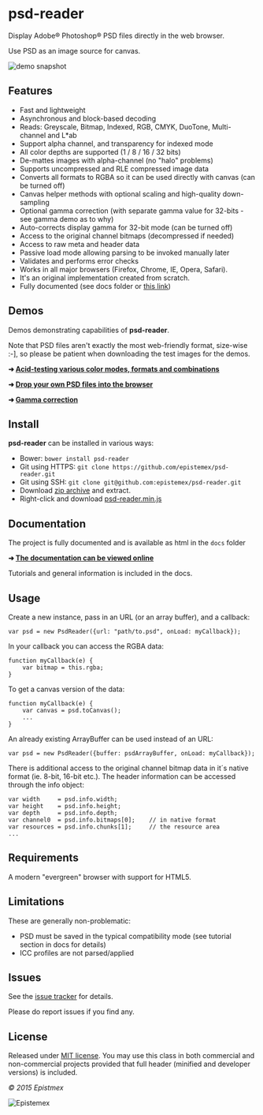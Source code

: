 ﻿psd-reader
==========

Display Adobe&reg; Photoshop&reg; PSD files directly in the web browser.

Use PSD as an image source for canvas.

![demo snapshot](http://i.imgur.com/hEXhlrW.png)


Features
--------

- Fast and lightweight
- Asynchronous and block-based decoding
- Reads: Greyscale, Bitmap, Indexed, RGB, CMYK, DuoTone, Multi-channel and L*ab
- Support alpha channel, and transparency for indexed mode
- All color depths are supported (1 / 8 / 16 / 32 bits)
- De-mattes images with alpha-channel (no "halo" problems)
- Supports uncompressed and RLE compressed image data
- Converts all formats to RGBA so it can be used directly with canvas (can be turned off)
- Canvas helper methods with optional scaling and high-quality down-sampling
- Optional gamma correction (with separate gamma value for 32-bits - see gamma demo as to why)
- Auto-corrects display gamma for 32-bit mode (can be turned off)
- Access to the original channel bitmaps (decompressed if needed)
- Access to raw meta and header data
- Passive load mode allowing parsing to be invoked manually later
- Validates and performs error checks
- Works in all major browsers (Firefox, Chrome, IE, Opera, Safari).
- It's an original implementation created from scratch.
- Fully documented (see docs folder or [this link](https://epistemex.github.io/psd-reader/docs/))


Demos
-----

Demos demonstrating capabilities of **psd-reader**.

Note that PSD files aren't exactly the most web-friendly format, size-wise :-],
so please be patient when downloading the test images for the demos.

**➜ [Acid-testing various color modes, formats and combinations](https://epistemex.github.io/psd-reader/)**

**➜ [Drop your own PSD files into the browser](https://epistemex.github.io/psd-reader/psddrop.html)**

**➜ [Gamma correction](https://epistemex.github.io/psd-reader/demo_gamma.html)**


Install
-------

**psd-reader** can be installed in various ways:

- Bower: `bower install psd-reader`
- Git using HTTPS: `git clone https://github.com/epistemex/psd-reader.git`
- Git using SSH: `git clone git@github.com:epistemex/psd-reader.git`
- Download [zip archive](https://github.com/epistemex/psd-reader/archive/master.zip) and extract.
- Right-click and download [psd-reader.min.js](https://raw.githubusercontent.com/epistemex/psd-reader/master/psd-reader.min.js)

Documentation
-------------

The project is fully documented and is available as html in the `docs` folder

**➜ [The documentation can be viewed online](https://epistemex.github.io/psd-reader/docs/)**

Tutorials and general information is included in the docs.


Usage
-----

Create a new instance, pass in an URL (or an array buffer), and a callback:

    var psd = new PsdReader({url: "path/to.psd", onLoad: myCallback});

In your callback you can access the RGBA data:

    function myCallback(e) {
        var bitmap = this.rgba;
    }

To get a canvas version of the data:

    function myCallback(e) {
        var canvas = psd.toCanvas();
        ...
    }

An already existing ArrayBuffer can be used instead of an URL:

    var psd = new PsdReader({buffer: psdArrayBuffer, onLoad: myCallback});

There is additional access to the original channel bitmap data in it´s native
format (ie. 8-bit, 16-bit etc.). The header information can be accessed
through the info object:

    var width     = psd.info.width;
    var height    = psd.info.height;
    var depth     = psd.info.depth;
    var channel0  = psd.info.bitmaps[0];	// in native format
    var resources = psd.info.chunks[1];		// the resource area
    ...


Requirements
------------

A modern "evergreen" browser with support for HTML5.


Limitations
-----------

These are generally non-problematic:

- PSD must be saved in the typical compatibility mode (see tutorial section in docs for details)
- ICC profiles are not parsed/applied


Issues
------

See the [issue tracker](https://github.com/epistemex/psd-reader/issues) for details.

Please do report issues if you find any.


License
-------

Released under [MIT license](http://choosealicense.com/licenses/mit/). You may use this class in both commercial and non-commercial projects provided that full header (minified and developer versions) is included.


*&copy; 2015 Epistmex*

![Epistemex](http://i.imgur.com/YxO8CtB.png)
